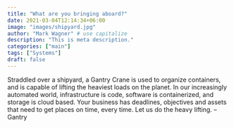 ```yaml
---
title: "What are you bringing aboard?"
date: 2021-03-04T12:14:34+06:00
image: "images/shipyard.jpg"
author: "Mark Wagner" # use capitalize
description: "This is meta description."
categories: ["main"]
tags: ["Systems"]
draft: false
---
```



Straddled over a shipyard, a Gantry Crane is used to organize containers, and is capable of lifting the heaviest loads on the planet. In our increasingly automated world, infrastructure is code, software is containerized, and storage is cloud based.
Your business has deadlines, objectives and assets that need to get places on time, every time. Let us do the heavy lifting. – Gantry

